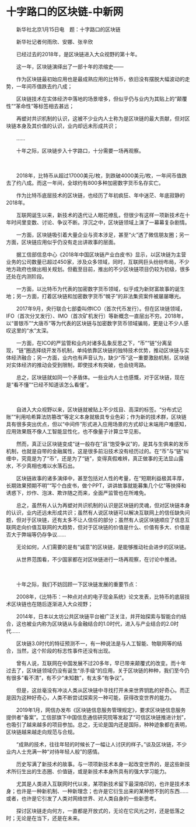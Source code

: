 # 十字路口的区块链-中新网

　　新华社北京1月15日电　题：十字路口的区块链

　　新华社记者何雨欣、安娜、张辛欣

　　已经过去的2018年，是区块链进入大众视野的第十年。

　　这一年，区块链演绎出了一部十年的浓缩史——

　　作为区块链最初始应用也是最成熟应用的比特币，依旧没有摆脱大幅波动的走势，一年间币值跌去约八成；

　　区块链技术在实体经济中落地的场景增多，但似乎仍与业内为其贴上的“颠覆性”“革命性”等标签相去甚远；

　　再塑对共识机制的认识，这被不少业内人士称为是区块链的最大贡献，但对区块链本身及其价值的认识，业内却远未形成共识；

　　……

　　十年之际，区块链步入十字路口，十分需要一场再观察。

　　

　　2018年，比特币从超过17000美元/枚，到跌破4000美元/枚，一年间币值跌去了约八成。而这一年间，全球约有800多种加密数字货币名存实亡。

　　作为比特币底层技术的区块链，也经历了年初疯狂、年中迷茫、年底寂静的2018年。

　　互联网诞生以来，新技术的迭代让人眼花缭乱，但很少有这样一项新技术在十年时间里变数、讨论、争议不断。浮沉之中，区块链领域上演了一幕幕复杂剧情。

　　一方面，区块链吸引着大量企业与资本涉足，甚至“火”透了微信朋友圈；另一方面，区块链应用似乎仍没有走出讲故事的层面。

　　据工信部信息中心《2018年中国区块链产业白皮书》显示，以区块链为主营业务的公司数量已超过450家，涉及众多领域，同时，互联网巨头纷纷布局，不少地方政府也做出相关规划。但截至目前，推出的不少区块链项目仍较为初级，很多还处在内测阶段。

　　一方面，以比特币为代表的加密数字货币领域，似乎成为新财富故事的诞生地；另一方面，打着区块链和加密数字货币“幌子”的非法集资案件被屡屡曝光。

　　2017年9月，央行联合七部委叫停ICO（首次代币发行）。但在区块链领域，IFO（首次分叉发行）、IMO（首次矿机发行）等新概念一直层出不穷。2018年，以“普银币”“大唐币”等为代表的区块链与加密数字货币领域骗局，更是让不少人感叹这里的“水”太深。

　　一方面，在ICO的严监管和业内对诸多乱象反思之下，“币”“链”分离呈现，“链”圈选择绕开发币机制，单纯依靠区块链的独特技术优势，推动区块链与实体经济融合；另一方面，业内也有声音认为，缺少“币”这一重要激励机制，区块链对实体经济的推动会受到限制，即使技术有突破，也会绕弯路。

　　总之，区块链就如同一个矛盾体。一些业内人士也感慨，对于区块链，现在是“看不懂”“已经不知道该怎么看懂”。

　　

　　自进入大众视野以来，区块链就被贴上不少炫目、高深的标签。“分布式记账”“利用哈希算法防篡改”等定义本身就极具专业色彩；作为新的技术群，区块链具有很多突出优点，但以“中间件”形式进入应用场景的方式却让末端用户难感知，应用效果既不像人工智能显性化，也不像量子计算立竿见影。

　　然而，真正让区块链变成“谜一般存在”且“饱受争议”的，是其与生俱来的发币机制，也就是自带的金融属性，这是很多前沿技术没有经历过的。在“币”与“链”纠缠中，究竟是为了“币”，还是为了“链”，变得真假难辨，真正做事的无法显山露水，不少真相也难以水落石出。

　　区块链故事的诸多演绎中，甚至包括对人性的考量，在“短期利益极其丰厚，长期效果预期不明”“写个白皮书，做个PPT，讲讲故事就能募集几个亿”等抉择和诱惑下，炒作、泡沫、欺诈随之而来，全面严监管也在所难免。

　　总之，虽然有人认为再塑对共识机制的认识是区块链的灵魂，但对区块链本身的认识，业内还远未形成共识；虽然有人说区块链可以解决互联网上的信任缺失问题，但对于区块链，还有太多不让人信任的部分；虽然有人说区块链顺应了信息互联网走向价值互联网的大趋势，但对于区块链的价值是什么、价值有多大、价值是否大于弊端等仍存争议……

　　无论如何，人们需要的是有“诚意”的区块链，是能够推动社会进步的区块链。

　　从世界范围看，不少国家都在对区块链进行一场再观察，在讨论中推进。

　　

　　十年之际，我们不妨回顾一下区块链发展的重要节点：

　　2008年，《比特币：一种点对点的电子现金系统》论文发表，比特币的底层技术区块链也在随后逐渐进入大众视野；

　　2014年，日本以太坊公共区块链平台被广泛关注，并开始探索与智能合约结合，这也被业内称为区块链从与金融结合的1.0时代，进入与产业结合的2.0时代……

　　区块链3.0时代的特征预测不一，有一种说法是与人工智能、物联网等的结合，当然，这个阶段的标志性事件还没有出现。

　　曾有人说，互联网在中国发展不过20多年，早已带来颠覆式的改变。而十年过去了，区块链领域仍没有诞生“杀手级”的应用，关于区块链的种种，我们至今仍有很多“看不清”，有不少“未知数”，有太多“有争议”。

　　但是，这丝毫没有冲淡人类从区块链中寻找打开未来世界钥匙的好奇心。而正是因为这种好奇心，人类不断尝试探索另一种可能，获得改变世界的能力。

　　2019年1月，网信办发布《区块链信息服务管理规定》，要求区块链信息服务提供者“备案”。工信部旗下中国信息通信研究院等发起了“可信区块链推进计划”，也吸引了越来越多的项目参加。总之，无论是国内还是国际，种种迹象都在表明，区块链越来越走向规范与合规。

　　“成熟的技术，往往年轻的时候长了一幅让人讨厌的样子。”谈及区块链，不少业内人士充满一种“对待年轻人般”的感情。

　　历史写满了新技术的故事。与一项项新技术本身一起改变世界的，是这些新技术所衍生出的生态圈、价值链，或是新技术本身所具有的强大学习能力。

　　尤其是人类进入互联网时代以来，某项新技术留下最深烙印的，也许是技术本身；也许是一种新机制、一种新理念；也许是它衍生出来的某种想不到的东西……或者，也许是它引发了人类对网络世界、对人类自身的一些新思考。

　　探讨区块链走向何方，一直都是开放式的，无论在它风光之时，还是低落之时；无论是在当下，还是在未来。
